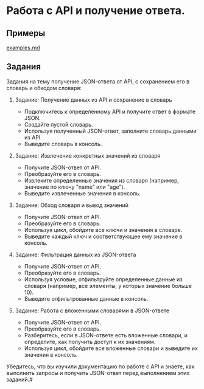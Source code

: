 # Работа с API и получение ответа. 

## Примеры
[examples.md](examples.md)

## Задания

Задания на тему получение JSON-ответа от API, с сохранением его в словарь и обходом словаря:

1. Задание: Получение данных из API и сохранение в словарь
   - Подключитесь к определенному API и получите ответ в формате JSON.
   - Создайте пустой словарь.
   - Используя полученный JSON-ответ, заполните словарь данными из API.
   - Выведите словарь в консоль.

2. Задание: Извлечение конкретных значений из словаря
   - Получите JSON-ответ от API.
   - Преобразуйте его в словарь.
   - Извлеките определенные значения из словаря (например, значение по ключу "name" или "age").
   - Выведите извлеченные значения в консоль.

3. Задание: Обход словаря и вывод значений
   - Получите JSON-ответ от API.
   - Преобразуйте его в словарь.
   - Используя цикл, обойдите все ключи и значения в словаре.
   - Выведите каждый ключ и соответствующее ему значение в консоль.

4. Задание: Фильтрация данных из JSON-ответа
   - Получите JSON-ответ от API.
   - Преобразуйте его в словарь.
   - Используя условие, отфильтруйте определенные данные из словаря (например, все элементы, у которых значение больше 10).
   - Выведите отфильтрованные данные в консоль.

5. Задание: Работа с вложенными словарями в JSON-ответе
   - Получите JSON-ответ от API.
   - Преобразуйте его в словарь.
   - Разберитесь, если в JSON-ответе есть вложенные словари, и определите, как получить доступ к их значениям.
   - Используя цикл, обойдите все вложенные словари и выведите их значения в консоль.

Убедитесь, что вы изучили документацию по работе с API и знаете, как выполнить запросы и получить JSON-ответ перед выполнением этих заданий.# 
